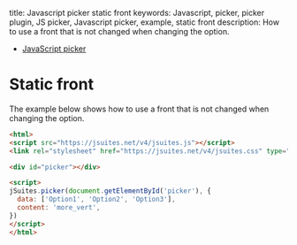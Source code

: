 title: Javascript picker static front
keywords: Javascript, picker, picker plugin, JS picker, Javascript picker, example, static front
description: How to use a front that is not changed when changing the option.

* [JavaScript picker](/docs/v4/picker)

Static front
============

The example below shows how to use a front that is not changed when changing the option.

```html
<html>
<script src="https://jsuites.net/v4/jsuites.js"></script>
<link rel="stylesheet" href="https://jsuites.net/v4/jsuites.css" type="text/css" />

<div id="picker"></div>

<script>
jSuites.picker(document.getElementById('picker'), {
  data: ['Option1', 'Option2', 'Option3'],
  content: 'more_vert',
})
</script>
</html>
```

